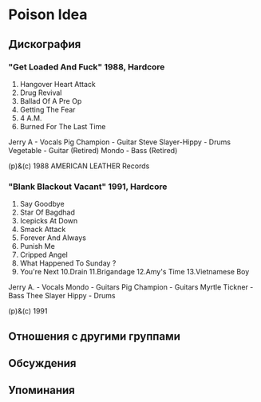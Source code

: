# Poison Idea



## Дискография

### "Get Loaded And Fuck" 1988, Hardcore

1. Hangover Heart Attack
2. Drug Revival
3. Ballad Of A Pre Op
4. Getting The Fear
5. 4 A.M.
6. Burned For The Last Time

Jerry A - Vocals
Pig Champion - Guitar
Steve Slayer-Hippy - Drums
Vegetable - Guitar (Retired)
Mondo - Bass (Retired)

(p)&(c) 1988 AMERICAN LEATHER Records

### "Blank Blackout Vacant" 1991, Hardcore

1. Say Goodbye
2. Star Of Bagdhad
3. Icepicks At Down
4. Smack Attack
5. Forever And Always
6. Punish Me
7. Cripped Angel
8. What Happened To Sunday ?
9. You're Next
10.Drain
11.Brigandage
12.Amy's Time
13.Vietnamese Boy

 Jerry A. - Vocals
 Mondo - Guitars
 Pig Champion - Guitars
 Myrtle Tickner - Bass
 Thee Slayer Hippy - Drums

(p)&(c) 1991


## Отношения с другими группами


## Обсуждения


## Упоминания

